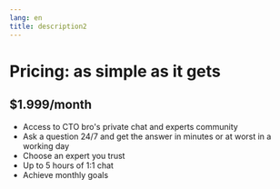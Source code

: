 ```yaml
---
lang: en
title: description2
---
```


# Pricing: as simple as it gets

## $1.999/month

* Access to CTO bro's private chat and experts community
* Ask a question 24/7 and get the answer in minutes or at worst in a working day
* Choose an expert you trust
* Up to 5 hours of 1:1 chat
* Achieve monthly goals
